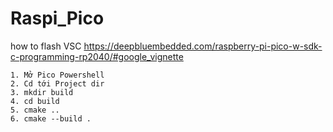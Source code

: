 # Raspi_Pico
how to flash
VSC https://deepbluembedded.com/raspberry-pi-pico-w-sdk-c-programming-rp2040/#google_vignette
```
1. Mở Pico Powershell
2. Cd tới Project dir
3. mkdir build
4. cd build 
5. cmake ..
6. cmake --build .
```
